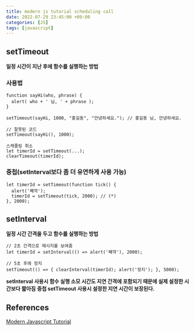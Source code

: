 ```yaml
---
title: modern js tutorial scheduling call
date: 2022-07-29 23:45:00 +09:00
categories: [JS]
tags: [javascript]
---
```


## setTimeout
**일정 시간이 지난 후에 함수를 실행하는 방법**

### 사용법
`````
function sayHi(who, phrase) {
  alert( who + ' 님, ' + phrase );
}

setTimeout(sayHi, 1000, "홍길동", "안녕하세요."); // 홍길동 님, 안녕하세요.

// 잘못된 코드
setTimeout(sayHi(), 1000);
`````

`````
스케줄링 취소
let timerId = setTimeout(...);
clearTimeout(timerId);
`````

### 중첩(setInterval보다 좀 더 유연하게 사용 가능)
`````
let timerId = setTimeout(function tick() {
  alert('째깍');
  timerId = setTimeout(tick, 2000); // (*)
}, 2000);
`````

## setInterval
**일정 시간 간격을 두고 함수를 실행하는 방법**

`````
// 2초 간격으로 메시지를 보여줌
let timerId = setInterval(() => alert('째깍'), 2000);

// 5초 후에 정지
setTimeout(() => { clearInterval(timerId); alert('정지'); }, 5000);
`````

**setInterval 사용시 함수 실행 소모 시간도 지연 간격에 포함되기 때문에 실제 설정한 시간보다 짧아짐**
**중첩 setTimeout 사용시 설정한 지연 시간이 보장된다.**

## References
[Modern Javascript Tutorial](https://ko.javascript.info/)   
